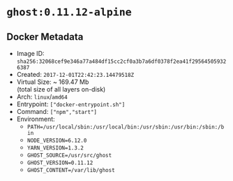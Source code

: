 # `ghost:0.11.12-alpine`

## Docker Metadata

- Image ID: `sha256:32068cef9e346a77a484df15cc2cf0a3b7a6df0378f2ea41f295645059326387`
- Created: `2017-12-01T22:42:23.14479518Z`
- Virtual Size: ~ 169.47 Mb  
  (total size of all layers on-disk)
- Arch: `linux`/`amd64`
- Entrypoint: `["docker-entrypoint.sh"]`
- Command: `["npm","start"]`
- Environment:
  - `PATH=/usr/local/sbin:/usr/local/bin:/usr/sbin:/usr/bin:/sbin:/bin`
  - `NODE_VERSION=6.12.0`
  - `YARN_VERSION=1.3.2`
  - `GHOST_SOURCE=/usr/src/ghost`
  - `GHOST_VERSION=0.11.12`
  - `GHOST_CONTENT=/var/lib/ghost`
